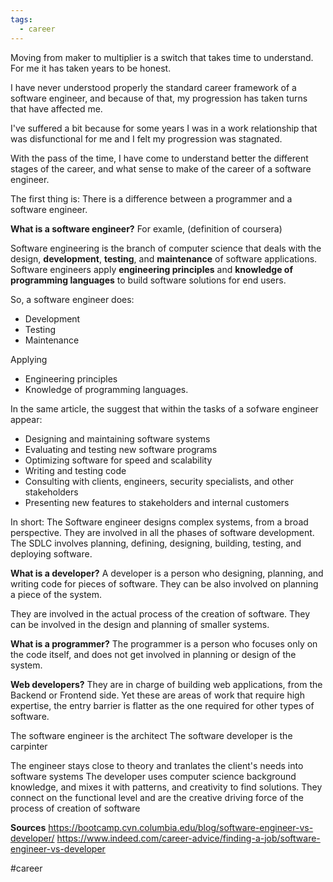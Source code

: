 ```yaml
---
tags:
  - career
---
```

Moving from maker to multiplier is a switch that takes time to understand. For me it has taken years to be honest. 

I have never understood properly the standard career framework of a software engineer, and because of that, my progression has taken turns that have affected me.

I've suffered a bit because for some years I was in a work relationship that was disfunctional for me and I felt my progression was stagnated.

With the pass of the time, I have come to understand better the different stages of the career, and what sense to make of the career of a software engineer.

The first thing is:
There is a difference between a programmer and a software engineer.

**What is a software engineer?**
For examle, (definition of coursera)

Software engineering is the branch of computer science that deals with the design, **development**, **testing**, and **maintenance** of software applications. Software engineers apply **engineering principles** and **knowledge of programming languages** to build software solutions for end users.

So, a software engineer does:
* Development
* Testing
* Maintenance

Applying
* Engineering principles
* Knowledge of programming languages.

In the same article, the suggest that within the tasks of a sofware engineer appear:

- Designing and maintaining software systems
- Evaluating and testing new software programs
- Optimizing software for speed and scalability
- Writing and testing code
- Consulting with clients, engineers, security specialists, and other stakeholders  
- Presenting new features to stakeholders and internal customers


In short: The Software engineer designs complex systems, from a broad perspective. They are involved in all the phases of software development. The SDLC involves planning, defining, designing, building, testing, and deploying software.

**What is a developer?**
A developer is a person who designing, planning, and writing code for pieces of software. They can be also involved on planning a piece of the system.

They are involved in the actual process of the creation of software. They can be involved in the design and planning of smaller systems.

**What is a programmer?**
The programmer is a person who focuses only on the code itself, and does not get involved in planning or design of the system.

**Web developers?**
They are in charge of building web applications, from the Backend or Frontend side. Yet these are areas of work that require high expertise, the entry barrier is flatter as the one required for other types of software.


The software engineer is the architect
The software developer is the carpinter

The engineer stays close to theory and tranlates the client's needs into software systems
The developer uses computer science background knowledge, and mixes it with patterns, and creativity to find solutions. They connect on the functional level and are the creative driving force of the process of creation of software

**Sources**
https://bootcamp.cvn.columbia.edu/blog/software-engineer-vs-developer/
https://www.indeed.com/career-advice/finding-a-job/software-engineer-vs-developer

#career